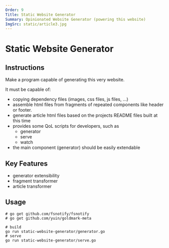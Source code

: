 ```yaml
---
Order: 9
Title: Static Website Generator
Summary: Opinionated Website Generator (powering this website)
ImgSrc: static/article3.jpg
---
```


# Static Website Generator

## Instructions

Make a program capable of generating this very website.

It must be capable of:

- copying dependency files (images, css files, js files, ...)
- assemble html files from fragments of repeated components like header or footer.
- generate article html files based on the projects README files built at this time
- provides some QoL scripts for developers, such as
  - generator
  - serve
  - watch
- the main component (generator) should be easily extendable

## Key Features

- generator extensibility
- fragment transformer
- article transformer

## Usage

```shell
# go get github.com/fsnotify/fsnotify
# go get github.com/yuin/goldmark-meta

# build
go run static-website-generator/generator.go
# serve
go run static-website-generator/serve.go
```
